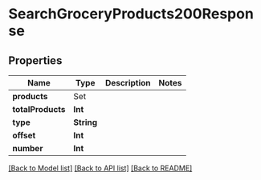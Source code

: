 # SearchGroceryProducts200Response

## Properties
Name | Type | Description | Notes
------------ | ------------- | ------------- | -------------
**products** | Set<AutocompleteRecipeSearch200ResponseInner> |  | 
**totalProducts** | **Int** |  | 
**type** | **String** |  | 
**offset** | **Int** |  | 
**number** | **Int** |  | 

[[Back to Model list]](../README.md#documentation-for-models) [[Back to API list]](../README.md#documentation-for-api-endpoints) [[Back to README]](../README.md)


